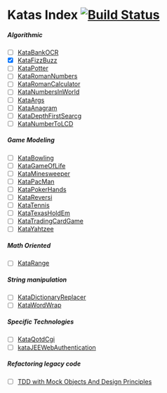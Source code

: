 # Katas Index  [![Build Status](https://travis-ci.org/CloudCoders/Katas.svg?branch=master-java)](https://travis-ci.org/CloudCoders/Katas)

##### Algorithmic

- [ ] [KataBankOCR](http://codingdojo.org/cgi-bin/index.pl?KataBankOCR)
- [x] [KataFizzBuzz](http://codingdojo.org/cgi-bin/index.pl?KataFizzBuzz)
- [ ] [KataPotter](http://codingdojo.org/cgi-bin/index.pl?KataPotter)
- [ ] [KataRomanNumbers](http://codingdojo.org/cgi-bin/index.pl?KataRomanNumbers)
- [ ] [KataRomanCalculator](http://codingdojo.org/cgi-bin/index.pl?KataRomanCalculator)
- [ ] [KataNumbersInWorld](http://codingdojo.org/cgi-bin/index.pl?KataNumbersInWorld)
- [ ] [KataArgs](http://codingdojo.org/cgi-bin/index.pl?KataArgs)
- [ ] [KataAnagram](http://codingdojo.org/cgi-bin/index.pl?KataAnagram)
- [ ] [KataDepthFirstSearcg](http://codingdojo.org/cgi-bin/index.pl?KataDepthFirstSearcg)
- [ ] [KataNumberToLCD](http://codingdojo.org/cgi-bin/index.pl?KataNumberToLCD) 

##### Game Modeling

- [ ] [KataBowling](http://codingdojo.org/cgi-bin/index.pl?KataBowling)
- [ ] [KataGameOfLife](http://codingdojo.org/cgi-bin/index.pl?)
- [ ] [KataMinesweeper](http://codingdojo.org/cgi-bin/index.pl?KataGameOfLife)
- [ ] [KataPacMan](http://codingdojo.org/cgi-bin/index.pl?KataPacMan)
- [ ] [KataPokerHands](http://codingdojo.org/cgi-bin/index.pl?KataPokerHands)
- [ ] [KataReversi](http://codingdojo.org/cgi-bin/index.pl?KataReversi)
- [ ] [KataTennis](http://codingdojo.org/cgi-bin/index.pl?KataTennis)
- [ ] [KataTexasHoldEm](http://codingdojo.org/cgi-bin/index.pl?KataTexasHoldEm)
- [ ] [KataTradingCardGame](http://codingdojo.org/cgi-bin/index.pl?KataTradingCardGame)
- [ ] [KataYahtzee](http://codingdojo.org/cgi-bin/index.pl?KataYahtzee)

##### Math Oriented

- [ ] [KataRange](http://codingdojo.org/cgi-bin/index.pl?KataRange)

##### String manipulation

- [ ] [KataDictionaryReplacer](http://codingdojo.org/cgi-bin/index.pl?KataDictionaryReplacer)
- [ ] [KataWordWrap](http://codingdojo.org/cgi-bin/index.pl?KataWorldWrap)

##### Specific Technologies

- [ ] [KataQotdCgi](http://codingdojo.org/cgi-bin/index.pl?KataQotdCgi)
- [ ] [kataJEEWebAuthentication](http://codingdojo.org/cgi-bin/index.pl?kataJEEWebAuthentication)

##### Refactoring legacy code

- [ ] [TDD with Mock Objects And Design Principles](https://github.com/lucaminudel/TDDwithMockObjectsAndDesignPrinciples/tree/master/TDDMicroExercises#readme)












